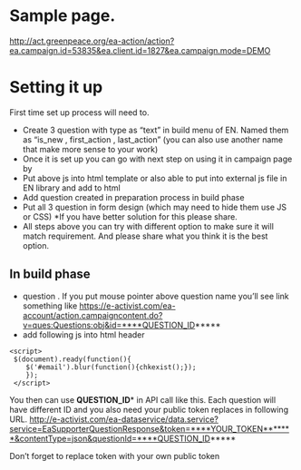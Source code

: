 # Sample page.

http://act.greenpeace.org/ea-action/action?ea.campaign.id=53835&ea.client.id=1827&ea.campaign.mode=DEMO

# Setting it up
First time set up process will need to.
- Create 3 question with type as “text” in build menu of EN. Named them as “is_new , first_action , last_action” (you can also use another name that make more sense to your work)
- Once it is set up you can go with next step on using it in campaign page by
- Put above js into html template or also able to put into external js file in EN library and add to html
- Add question created in preparation process in build phase
- Put all 3 question in form design (which may need to hide them use JS or CSS) *If you have better solution for this please share. 
- All steps above you can try with different option to make sure it will match requirement. And please share what you think it is the best option.

## In build phase 
- question . If you put mouse pointer above question name you’ll see link something like https://e-activist.com/ea-account/action.campaigncontent.do?v=ques:Questions:obj&id=****QUESTION_ID*****
- add following js into html header

```
<script>
 $(document).ready(function(){
	$('#email').blur(function(){chkexist();});
	});
 </script>
```
You then can use ****QUESTION_ID***** in API call like this. Each question will have different ID and you also need your public token replaces in following URL.
http://e-activist.com/ea-dataservice/data.service?service=EaSupporterQuestionResponse&token=****YOUR_TOKEN*******&contentType=json&questionId=****QUESTION_ID*****

Don’t forget to replace token with your own public token
